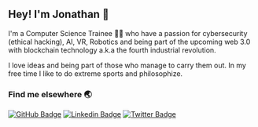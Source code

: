## Hey! I'm Jonathan 🤘

I'm a Computer Science Trainee 👨‍💻 who have a passion for cybersecurity (ethical hacking), AI, VR, Robotics and being part of the upcoming web 3.0 with blockchain technology a.k.a the fourth industrial revolution.

I love ideas and being part of those who manage to carry them out. In my free time I like to do extreme sports and philosophize.
<!--
### What I do 

I'm currently working at [name](https:://www.website.com) and [name](https://www.website.com), description.

Also, I've been working at @Google during the last two summers on a Software Engineering Internship, my contributions so far go from solving bugs on Google Chrome/Chromium to create automated Terraform configurations for infra-as-code tools.

<-- ### Educational Contributions ⭐️
 - Description on [Name](https://www.website.com)
 - I'm an editor at [Name](https:://www.website.com), and sometimes I publish some tutorials like [this one](ttps:://www.website.com).

 [![Sourav Dey's Blog Cards](https://github-cards-external-blogs.souravdey777.vercel.app/getMediumBlogs?username=ernestognw&type=horizontal&limit=6)](https://medium.com/@yonasuriv)

- 🔭 I’m currently working on ...
- 🌱 I’m currently learning ...
- 👯 I’m looking to collaborate on ...
- 🤔 I’m looking for help with ...
- 💬 Ask me about ...
- 📫 How to reach me: ...
- 😄 Pronouns: ...
- ⚡ Fun fact: ...
-->

### Find me elsewhere 🌏
[![GitHub Badge](https://img.shields.io/badge/-GitHub-black?style=flat-square&logo=GitHub&logoColor=white&link=https://www.linkedin.com/in/jonasdirico/)](https://yonasuriv.github.io/)
[![Linkedin Badge](https://img.shields.io/badge/-LinkedIn-blue?style=flat-square&logo=Linkedin&logoColor=white&link=https://www.linkedin.com/in/jonasdirico/)](https://www.linkedin.com/in/jonasdirico/)
[![Twitter Badge](https://img.shields.io/badge/-Twitter-1ca0f1?style=flat-square&labelColor=1ca0f1&logo=twitter&logoColor=white&link=https://twitter.com/yonasuriv)](https://twitter.com/yonasuriv) 
